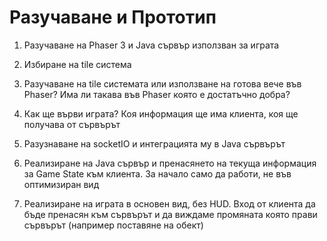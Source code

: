 # Разучаване и Прототип
1. Разучаване на Phaser 3 и Java сървър използван за играта

2. Избиране на tile система

3. Разучаване на tile системата или използване на готова вече във Phaser? Има ли такава във Phaser която е достатъчно добра?

4. Как ще върви играта? Коя информация ще има клиента, коя ще получава от сървърът

5. Разузнаване на socketIO и интеграцията му в Java сървърът

6. Реализиране на Java сървър и пренасянето на текуща информация за Game State към клиента. За начало само да работи, не във оптимизиран вид

7. Реализиране на играта в основен вид, без HUD. Вход от клиента да бъде пренасян към сървърът и да виждаме промяната която прави сървърът 
(например поставяне на обект)
